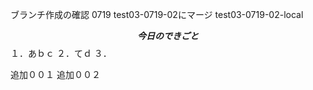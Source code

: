 ブランチ作成の確認
0719
test03-0719-02にマージ
test03-0719-02-local

**$$
今日のできごと
$$**
１．あｂｃ
２．てｄ
３．

追加００１
追加００２
